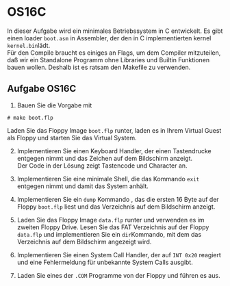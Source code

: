 # OS16C

In dieser Aufgabe wird ein minimales Betriebssystem in C entwickelt. Es gibt einen loader `boot.asm` in Assembler, der den in C implementierten 
kernel `kernel.bin`lädt. \
Für den Compile braucht es einiges an Flags, um dem Compiler mitzuteilen, daß wir ein Standalone Programm ohne Libraries und Builtin Funktionen 
bauen wollen. Deshalb ist es ratsam den Makefile zu verwenden.

## Aufgabe OS16C

1. Bauen Sie die Vorgabe mit
```
# make boot.flp
```
Laden Sie das Floppy Image `boot.flp` runter, laden es in Ihrem Virtual Guest als Floppy und starten Sie das Virtual System.

2. Implementieren Sie einen Keyboard Handler, der einen Tastendrucke entgegen nimmt und das Zeichen auf dem Bildschirm anzeigt. \
Der Code in der Lösung zeigt Tastencode und Character an.

3. Implementieren Sie eine minimale Shell, die das Kommando `exit` entgegen nimmt und damit das System anhält.

4. Implementieren Sie ein `dump` Kommando , das die ersten 16 Byte auf der Floppy `boot.flp` liest und das Verzeichnis auf dem Bildschirm anzeigt.

5. Laden Sie das Floppy Image `data.flp` runter und verwenden es im zweiten Floppy Drive.
Lesen Sie das FAT Verzeichnis auf der Floppy `data.flp` und implementieren Sie ein `dir`Kommando, mit dem das Verzeichnis auf dem Bildschirm 
angezeigt wird.

6. Implementieren Sie einen System Call Handler, der auf `INT 0x20` reagiert und eine Fehlermeldung für unbekannte System Calls ausgibt.

7. Laden Sie eines der `.COM` Programme von der Floppy und führen es aus. 